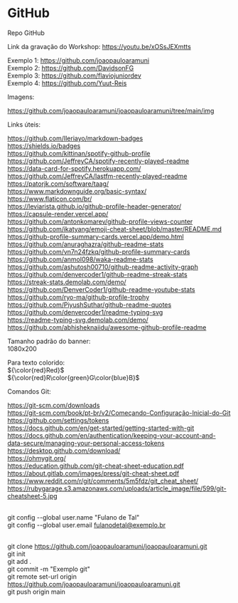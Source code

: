 # GitHub
Repo GitHub

Link da gravação do Workshop: https://youtu.be/xOSsJEXmtts

Exemplo 1: https://github.com/joaopauloaramuni
<br>Exemplo 2: https://github.com/DavidsonFG
<br>Exemplo 3: https://github.com/flaviojuniordev
<br>Exemplo 4: https://github.com/Yuut-Reis

Imagens:

https://github.com/joaopauloaramuni/joaopauloaramuni/tree/main/img

Links úteis:

https://github.com/Ileriayo/markdown-badges
<br>https://shields.io/badges
<br>https://github.com/kittinan/spotify-github-profile
<br>https://github.com/JeffreyCA/spotify-recently-played-readme
<br>https://data-card-for-spotify.herokuapp.com/
<br>https://github.com/JeffreyCA/lastfm-recently-played-readme
<br>https://patorjk.com/software/taag/
<br>https://www.markdownguide.org/basic-syntax/
<br>https://www.flaticon.com/br/
<br>https://leviarista.github.io/github-profile-header-generator/
<br>https://capsule-render.vercel.app/
<br>https://github.com/antonkomarev/github-profile-views-counter
<br>https://github.com/ikatyang/emoji-cheat-sheet/blob/master/README.md
<br>https://github-profile-summary-cards.vercel.app/demo.html
<br>https://github.com/anuraghazra/github-readme-stats
<br>https://github.com/vn7n24fzkq/github-profile-summary-cards
<br>https://github.com/anmol098/waka-readme-stats
<br>https://github.com/ashutosh00710/github-readme-activity-graph
<br>https://github.com/denvercoder1/github-readme-streak-stats
<br>https://streak-stats.demolab.com/demo/
<br>https://github.com/DenverCoder1/github-readme-youtube-stats
<br>https://github.com/ryo-ma/github-profile-trophy
<br>https://github.com/PiyushSuthar/github-readme-quotes
<br>https://github.com/denvercoder1/readme-typing-svg
<br>https://readme-typing-svg.demolab.com/demo/
<br>https://github.com/abhisheknaiidu/awesome-github-profile-readme

Tamanho padrão do banner:
<br>1080x200

Para texto colorido:
<br>
${\color{red}Red}$
<br>
${\color{red}R\color{green}G\color{blue}B}$

Comandos Git:
<br>

https://git-scm.com/downloads
<br>https://git-scm.com/book/pt-br/v2/Começando-Configuração-Inicial-do-Git
<br>https://github.com/settings/tokens
<br>https://docs.github.com/en/get-started/getting-started-with-git
<br>https://docs.github.com/en/authentication/keeping-your-account-and-data-secure/managing-your-personal-access-tokens
<br>https://desktop.github.com/download/
<br>https://ohmygit.org/
<br>https://education.github.com/git-cheat-sheet-education.pdf
<br>https://about.gitlab.com/images/press/git-cheat-sheet.pdf
<br>https://www.reddit.com/r/git/comments/5m5fdz/git_cheat_sheet/
<br>https://rubygarage.s3.amazonaws.com/uploads/article_image/file/599/git-cheatsheet-5.jpg

<br>git config --global user.name "Fulano de Tal"
<br>git config --global user.email fulanodetal@exemplo.br

<br>git clone https://github.com/joaopauloaramuni/joaopauloaramuni.git
<br>git init
<br>git add .
<br>git commit -m "Exemplo git"
<br>git remote set-url origin https://github.com/joaopauloaramuni/joaopauloaramuni.git
<br>git push origin main
